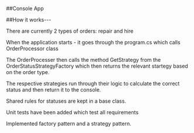##Console App

##How it works---


There are currently 2 types of orders: repair and hire

When the application starts - it goes through the program.cs which calls OrderProcessor class

The OrderProcesser then calls the method GetStrategy from the OrderStatusStrategyFactory which then
returns the relevant startegy based on the order type.

The respective strategies run through their logic to calculate the correct status and then return it to the console.

Shared rules for statuses are kept in a base class.


Unit tests have been added which test all requirements


Implemented factory pattern and a strategy pattern.

